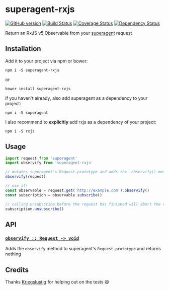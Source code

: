 # superagent-rxjs
[![GitHub version](https://badge.fury.io/gh/mrtnbroder%2Fsuperagent-rxjs.svg)](https://badge.fury.io/gh/mrtnbroder%2Fsuperagent-rxjs)
[![Build Status](https://travis-ci.org/mrtnbroder/superagent-rxjs.svg?branch=master)](https://travis-ci.org/mrtnbroder/superagent-rxjs)
[![Coverage Status](https://coveralls.io/repos/github/mrtnbroder/superagent-rxjs/badge.svg?branch=master)](https://coveralls.io/github/mrtnbroder/superagent-rxjs?branch=master)
[![Dependency Status](https://dependencyci.com/github/mrtnbroder/superagent-rxjs/badge)](https://dependencyci.com/github/mrtnbroder/superagent-rxjs)

Return an RxJS v5 Observable from your [superagent](https://visionmedia.github.io/superagent/) request

## Installation

Add it to your project via npm or bower:

```shell
npm i -S superagent-rxjs
```

or

```shell
bower install superagent-rxjs
```

if you haven't already, also add superagent as a dependency to your project:

```shell
npm i -S superagent
```

I also recommend to **explicitly** add rxjs as a dependency of your project:

```shell
npm i -S rxjs
```

## Usage

```js
import request from 'superagent'
import observify from 'superagent-rxjs'

// mutates superagent's Request.prototype and adds the .observify() method to it
observify(request)

// use it!
const observable = request.get('http://example.com').observify()
const subscription = observable.subscribe()

// calling unsubscribe before the request has finished will abort the request
subscription.unsubscribe()
```

## API

### [`observify :: Request -> void`](https://github.com/mrtnbroder/superagent-rxjs/blob/master/src/index.js#L27-L31)

Adds the `observify` method to superagent's `Request.prototype` and returns nothing

## Credits

Thanks [Kriegslustig](https://github.com/Kriegslustig) for helping out on the tests 😄
